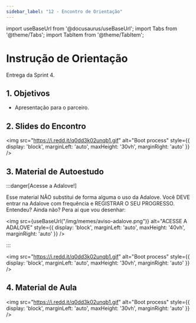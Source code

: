 ```yaml
---
sidebar_label: "12 - Encontro de Orientação"
---
```


import useBaseUrl from '@docusaurus/useBaseUrl';
import Tabs from '@theme/Tabs';
import TabItem from '@theme/TabItem';

# Instrução de Orientação	

Entrega da Sprint 4.

## 1. Objetivos

- Apresentação para o parceiro.

## 2. Slides do Encontro

<!-- <iframe src="https://docs.google.com/presentation/d/e/2PACX-1vSG6q7EZA2isyGW3V_1pXMM7IJquzznhrFYcQA0ygtI8Nfv7v7SvdBN_jbO2XuOBN3kg1zpmRzti5Om/embed?start=false&loop=false&delayms=3000" frameborder="0" width="75%" height="400" allowfullscreen="true" mozallowfullscreen="true" webkitallowfullscreen="true" style={{ display: 'block', marginLeft: 'auto', marginRight: 'auto' }}></iframe> -->

<img src="https://i.redd.it/q0dd3k02unqb1.gif" alt="Boot process" style={{ display: 'block', marginLeft: 'auto', maxHeight: '30vh', marginRight: 'auto' }} />

## 3. Material de Autoestudo

:::danger[Acesse a Adalove!]

Esse material NÃO substitui de forma alguma o uso da Adalove. Você DEVE entrar na Adalove com frequência e REGISTRAR O SEU PROGRESSO. Entendeu? Ainda não? Pera aí que vou desenhar:

<img src={useBaseUrl("/img/memes/aviso-adalove.png")} alt="ACESSE A ADALOVE" style={{ display: 'block', marginLeft: 'auto', maxHeight: '40vh', marginRight: 'auto' }} />

:::

<!-- <Tabs>
  <TabItem value="autoestudos-obrigatorios" label="📘 Autoestudos Obrigatórios" default>
     
    <details> 
        <summary mdxType="summary"> Python TinyDB: base de dados em arquivos JSON</summary>

        - https://www.youtube.com/watch?v=99Vm0c9eNOA
    </details> 
    
  </TabItem>
  <TabItem value="autoestudos-opcionais" label="📔 Autoestudos Opcionais">
     
        <img class="image-intro" src={useBaseUrl("/img/memes/mash_celebrando.gif")} style={{ display: 'block', marginLeft: 'auto', maxHeight: '40vh', marginRight: 'auto' }}/>

  </TabItem>
  <TabItem value="autoestudos-adicionais" label="📓 Autoestudos Adicionais">
    
    <details> 
        <summary mdxType="summary">	Lean Inception em 15 Minutos | 📎 Zup Clipes ✂️</summary>

        - https://www.youtube.com/watch?v=8BI6jFwmVPA
    </details> 

  </TabItem>
</Tabs> -->

<img src="https://i.redd.it/q0dd3k02unqb1.gif" alt="Boot process" style={{ display: 'block', marginLeft: 'auto', maxHeight: '30vh', marginRight: 'auto' }} />

## 4. Material de Aula

<img src="https://i.redd.it/q0dd3k02unqb1.gif" alt="Boot process" style={{ display: 'block', marginLeft: 'auto', maxHeight: '30vh', marginRight: 'auto' }} />
